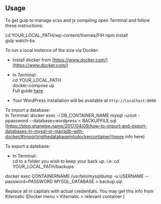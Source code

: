 ## Usage

To get gulp to manage scss and js compiling open Terminal and follow these instructions:


cd YOUR_LOCAL_PATH/wp-content/themes/FIH
npm install <br>
gulp watch-bs

To run a local instence of the size via Docker:

* Install docker from [https://www.docker.com/](https://www.docker.com/)
* In Terminal: <br>
  cd YOUR_LOCAL_PATH <br>
  docker-compose up <br>
  Full guide [here](https://upcloud.com/community/tutorials/wordpress-with-docker/)

* Your WordPress installation will be available at `http://localhost:8000`

To import a database: <br>
In Terminal: docker exec -i DB_CONTAINER_NAME mysql -uroot -ppassword --database=wordpress < BACKUPFILE.sql <br>
[https://blog.shanelee.name/2017/04/09/how-to-import-and-export-databases-in-mysql-or-mariadb-with-docker/#importingthedatabaseintodockercontainer](more info here)

To export a datebase: <br>
* In Terminal: <br>
cd to a folder you wish to keep your back up. i.e: cd YOUR_LOCAL_PATH/backups <br>

docker exec CONTAINERNAME /usr/bin/mysqldump -u USERNAME --password=PASSWORD MYSQL_DATABASE > backup.sql

Replace all in capitals with actual credentials. You may get this info from Kitematic (Docker menu > Kitematic > relevant container )


